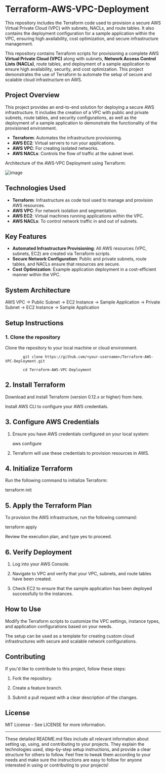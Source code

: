 # Terraform-AWS-VPC-Deployment
This repository includes the Terraform code used to provision a secure AWS Virtual Private Cloud (VPC) with subnets, NACLs, and route tables. It also contains the deployment configuration for a sample application within the VPC, ensuring high availability, cost optimization, and secure infrastructure management.

This repository contains Terraform scripts for provisioning a complete AWS **Virtual Private Cloud (VPC)** along with subnets, **Network Access Control Lists (NACLs)**, route tables, and deployment of a sample application to ensure high availability, security, and cost optimization. This project demonstrates the use of Terraform to automate the setup of secure and scalable cloud infrastructure on AWS.

## **Project Overview**
This project provides an end-to-end solution for deploying a secure AWS infrastructure. It includes the creation of a VPC with public and private subnets, route tables, and security configurations, as well as the deployment of a sample application to demonstrate the functionality of the provisioned environment.

- **Terraform**: Automates the infrastructure provisioning.
- **AWS EC2**: Virtual servers to run your applications.
- **AWS VPC**: For creating isolated networks.
- **AWS NACLs**: Controls the flow of traffic at the subnet level.

Architecture of the AWS-VPC Deployment using Terraform:


![image](https://github.com/user-attachments/assets/4e4ed5b4-3780-4405-a7ac-6bd9dc019c56)



## **Technologies Used**
- **Terraform**: Infrastructure as code tool used to manage and provision AWS resources.
- **AWS VPC**: For network isolation and segmentation.
- **AWS EC2**: Virtual machines running applications within the VPC.
- **AWS NACLs**: To control network traffic in and out of subnets.

## **Key Features**
- **Automated Infrastructure Provisioning**: All AWS resources (VPC, subnets, EC2) are created via Terraform scripts.
- **Secure Network Configuration**: Public and private subnets, route tables, and NACLs ensure that resources are secure.
- **Cost Optimization**: Example application deployment in a cost-efficient manner within the VPC.

## **System Architecture**

AWS VPC -> Public Subnet -> EC2 Instance -> Sample Application -> Private Subnet -> EC2 Instance -> Sample Application

## **Setup Instructions**

### 1. **Clone the repository**
Clone the repository to your local machine or cloud environment.

            git clone https://github.com/<your-username>/Terraform-AWS-VPC-Deployment.git
            
            cd Terraform-AWS-VPC-Deployment

## 2. Install Terraform

Download and install Terraform (version 0.12.x or higher) from here.

Install AWS CLI to configure your AWS credentials.


## 3. Configure AWS Credentials

1. Ensure you have AWS credentials configured on your local system:

      aws configure


2. Terraform will use these credentials to provision resources in AWS.



## 4. Initialize Terraform

Run the following command to initialize Terraform:

terraform init

## 5. Apply the Terraform Plan

To provision the AWS infrastructure, run the following command:

terraform apply

Review the execution plan, and type yes to proceed.


## 6. Verify Deployment

1. Log into your AWS Console.


2. Navigate to VPC and verify that your VPC, subnets, and route tables have been created.


3. Check EC2 to ensure that the sample application has been deployed successfully to the instances.



## How to Use

Modify the Terraform scripts to customize the VPC settings, instance types, and application configurations based on your needs.

The setup can be used as a template for creating custom cloud infrastructures with secure and scalable network configurations.


## Contributing

If you'd like to contribute to this project, follow these steps:

1. Fork the repository.


2. Create a feature branch.


3. Submit a pull request with a clear description of the changes.



## License

MIT License - See LICENSE for more information.

---

These detailed README.md files include all relevant information about setting up, using, and contributing to your projects. They explain the technologies used, step-by-step setup instructions, and provide a clear structure for others to follow. Feel free to tweak them according to your needs and make sure the instructions are easy to follow for anyone interested in using or contributing to your projects!
